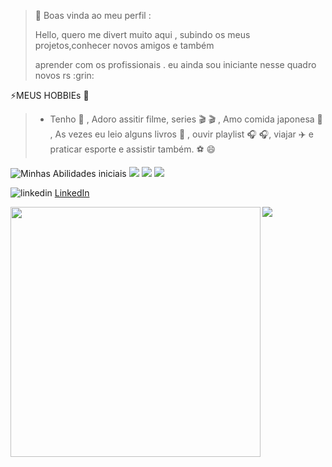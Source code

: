<!--  
**mayarapreta/mayarapreta** is a ✨ _special_ ✨ repository because its `README.md` (this file) appears on your GitHub profile.


 <!-- apresentacao -->
>:balloon:        Boas vinda ao meu  perfil  : 
 >   <p> Hello, quero me divert muito aqui  , subindo os meus projetos,conhecer novos amigos e também </p>
>  <p> aprender com os profissionais . eu ainda sou iniciante nesse quadro novos rs :grin: </p>        
>  
<!-- meu hobbies  -->
   ⚡MEUS  HOBBIEs  :hibiscus: 
  > -  Tenho  :dog: ,  Adoro  assitir filme, series   🎬 :clapper: , Amo comida  japonesa :sushi: , As vezes eu leio alguns livros  :blue_book: ,   ouvir  playlist 🎧 :headphones:, viajar :airplane: e praticar esporte e assistir também.   :soccer:     😄

![Minhas Abilidades iniciais](https://img.shields.io/badge/HTML5-E34F26?style=for-the-badge&logo=html5&logoColor=white) 
![](https://img.shields.io/badge/CSS3-1572B6?style=for-the-badge&logo=css3&logoColor=white)
![](https://img.shields.io/badge/JavaScript-F7DF1E?style=for-the-badge&logo=javascript&logoColor=black)
![](https://img.shields.io/badge/GIT-E44C30?style=for-the-badge&logo=git&logoColor=white)

<!-- minha rede sociais -->

 ![linkedin](https://user-images.githubusercontent.com/72845337/109427361-d5ad6080-79d0-11eb-8681-10b4844dfe03.png)
<a href="https://www.linkedin.com/in/mayara-dorneles"> [LinkedIn](https://www.linkedin.com/in/mayara-dorneles-93990868/) 
 

 <img width= "400px" align="left" src="https://github-readme-stats.vercel.app/api?username=mayarapreta&theme=blue-green"/>
 <img  heigth= "400em" src= "https://github-readme-stats.vercel.app/api/top-langs/?username=mayarapreta&theme=blue-green"/>




  
 


